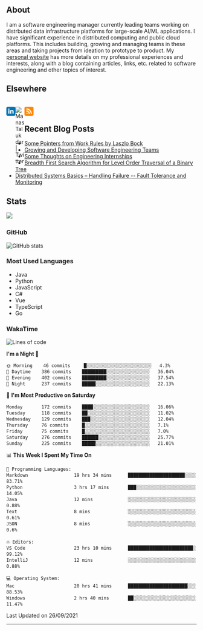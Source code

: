 ## About

I am a software engineering manager currently leading teams working on distrbuted data infrastructure platforms for large-scale AI/ML applications. I have significant experience in distributed computing and public cloud platforms. This includes building, growing and managing teams in these areas and taking projects from ideation to prototype to product. My [personal website](https://manastalukdar.github.io/) has more details on my professional experiences and interests, along with a blog containing articles, links, etc. related to software engineering and other topics of interest.

## Elsewhere

</br>

<a href="https://www.linkedin.com/in/manastalukdar" target="_blank">
  <img align="left" alt="Manas Talukdar | Linkedin" width="24px" src="https://raw.githubusercontent.com/edent/SuperTinyIcons/master/images/svg/linkedin.svg" />
</a>
<a href="https://www.twitter.com/manastalukdar" target="_blank">
  <img align="left" alt="Manas Talukdar | Twitter" width="24px" src="https://github.com/TheDudeThatCode/TheDudeThatCode/blob/master/Assets/Twitter.svg" />
</a>
<a href="https://manastalukdar.github.io/" target="_blank">
  <img align="left" alt="Manas Talukdar | Website" width="24px" src="https://github.com/edent/SuperTinyIcons/blob/master/images/svg/rss.svg" />
</a>

</br>

## Recent Blog Posts

<!-- BLOG:START -->
- [Some Pointers from Work Rules by Laszlo Bock](https://manastalukdar.github.io/blog/2020/01/25/work-rules-laszlo-bock-pointers/)
- [Growing and Developing Software Engineering Teams](https://manastalukdar.github.io/blog/2019/09/19/growing-developing-software-engineering-teams/)
- [Some Thoughts on Engineering Internships](https://manastalukdar.github.io/blog/2019/09/04/some-thoughts-on-engineering-internships/)
- [Breadth First Search Algorithm for Level Order Traversal of a Binary Tree](https://manastalukdar.github.io/blog/2019/08/29/breadth-first-search-binary-tree-level-order-traversal/)
- [Distributed Systems Basics – Handling Failure -- Fault Tolerance and Monitoring](https://manastalukdar.github.io/blog/2019/08/19/katemats-distributed-systems-fault-tolerance-monitoring/)
<!-- BLOG:END -->

## Stats

![](https://komarev.com/ghpvc/?username=manastalukdar)

### GitHub

![GitHub stats](https://github-readme-stats.vercel.app/api?username=manastalukdar&show_icons=true&hide_border=true&hide_rank=true&hide_title=true&icon_color=79ff97&text_color=cecac3&bg_color=4d4b4b)

### Most Used Languages

- Java
- Python
- JavaScript
- C#
- Vue
- TypeScript
- Go

<!--
![Top Langs](https://github-readme-stats.vercel.app/api/top-langs/?username=manastalukdar&layout=compact&hide_border=true&hide_title=true&icon_color=79ff97&text_color=cecac3&bg_color=4d4b4b)
-->

### WakaTime

<!--START_SECTION:waka-->
![Lines of code](https://img.shields.io/badge/From%20Hello%20World%20I%27ve%20Written-50587%20lines%20of%20code-blue)

**I'm a Night 🦉** 

```text
🌞 Morning    46 commits     █░░░░░░░░░░░░░░░░░░░░░░░░   4.3% 
🌆 Daytime    386 commits    █████████░░░░░░░░░░░░░░░░   36.04% 
🌃 Evening    402 commits    █████████░░░░░░░░░░░░░░░░   37.54% 
🌙 Night      237 commits    █████░░░░░░░░░░░░░░░░░░░░   22.13%

```
📅 **I'm Most Productive on Saturday** 

```text
Monday       172 commits    ████░░░░░░░░░░░░░░░░░░░░░   16.06% 
Tuesday      118 commits    ██░░░░░░░░░░░░░░░░░░░░░░░   11.02% 
Wednesday    129 commits    ███░░░░░░░░░░░░░░░░░░░░░░   12.04% 
Thursday     76 commits     █░░░░░░░░░░░░░░░░░░░░░░░░   7.1% 
Friday       75 commits     █░░░░░░░░░░░░░░░░░░░░░░░░   7.0% 
Saturday     276 commits    ██████░░░░░░░░░░░░░░░░░░░   25.77% 
Sunday       225 commits    █████░░░░░░░░░░░░░░░░░░░░   21.01%

```


📊 **This Week I Spent My Time On** 

```text
💬 Programming Languages: 
Markdown                 19 hrs 34 mins      █████████████████████░░░░   83.71% 
Python                   3 hrs 17 mins       ███░░░░░░░░░░░░░░░░░░░░░░   14.05% 
Java                     12 mins             ░░░░░░░░░░░░░░░░░░░░░░░░░   0.88% 
Text                     8 mins              ░░░░░░░░░░░░░░░░░░░░░░░░░   0.61% 
JSON                     8 mins              ░░░░░░░░░░░░░░░░░░░░░░░░░   0.6%

🔥 Editors: 
VS Code                  23 hrs 10 mins      ████████████████████████░   99.12% 
IntelliJ                 12 mins             ░░░░░░░░░░░░░░░░░░░░░░░░░   0.88%

💻 Operating System: 
Mac                      20 hrs 41 mins      ██████████████████████░░░   88.53% 
Windows                  2 hrs 40 mins       ██░░░░░░░░░░░░░░░░░░░░░░░   11.47%

```


 Last Updated on 26/09/2021
<!--END_SECTION:waka-->

---

<!--

**manastalukdar/manastalukdar** is a ✨ _special_ ✨ repository because its `README.md` (this file) appears on your GitHub profile.

Here are some ideas to get you started:

- 🔭 I’m currently working on ...
- 🌱 I’m currently learning ...
- 👯 I’m looking to collaborate on ...
- 🤔 I’m looking for help with ...
- 💬 Ask me about ...
- 📫 How to reach me: ...
- 😄 Pronouns: ...
- ⚡ Fun fact: ...
-->
